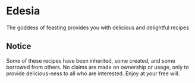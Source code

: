 # Edesia

The goddess of feasting provides you with delicious and delightful recipes

## Notice

Some of these recipes have been inherited, some created, and some borrowed from others. No claims are made on ownership or usage, only to provide delicious-ness to all who are interested. Enjoy at your free will.
